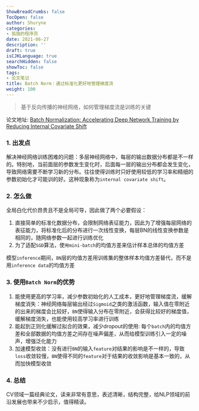 ```yaml
---
ShowBreadCrumbs: false
TocOpen: false
author: Shuryne
categories:
- 孤独的程序员
date: 2021-06-27
description: ''
draft: true
isCJKLanguage: true
searchHidden: false
showToc: false
tags:
- 论文笔记
title: Batch Norm：通过标准化更好地管理梯度流
weight: 100
---
```


> 基于反向传播的神经网络，如何管理梯度流是训练的关键

<!--more-->

论文地址: [Batch Normalization: Accelerating Deep Network Training by Reducing Internal Covariate Shift](https://arxiv.org/pdf/1502.03167.pdf)



### 1. 出发点

解决神经网络训练困难的问题：多层神经网络中，每层的输出数据分布都是不一样的。特别地，当前面层的参数发生变化时，后面每一层的输出分布都会发生变化，导致网络需要不断学习新的分布。往往使得训练时只好使用较低的学习率和精细的参数初始化才可能训的好。这种现象称为`internal covariate shift`。



### 2. 怎么做

全局白化代价昂贵且不是全局可导，因此做了两个必要假设：
1. 直接简单的标准化数据分布，会限制网络表征能力，因此为了增强每层网络的表征能力，将标准化后的分布进行一次线性变换，每层BN的线性变换参数是相同的，随网络参数一起进行训练优化
1. 为了适配`SGD`算法，使`用mini-batch`的均值方差来估计样本总体的均值方差

模型`inference`期间，`BN`层的均值方差用训练集的整体样本均值方差替代，而不是用`inference data`的均值方差



### 3. 使用`Batch Norm`的优势

1. 能使用更高的学习率，减少参数初始化的人工成本，更好地管理梯度流，缓解梯度消失：神经网络每层输出经过`Sigmoid`之类的激活函数，输入值在零附近的出来的梯度会比较好，`BN`使得输入分布在零附近，会获得比较好的梯度值，缓解梯度消失，也能使用较高学习率进行训练
1. 能起到正则化缓解过拟合的效果，减少dropout的使用: 每个`batch`内的均值方差和全部数据的均值方差之间存在噪声偏差，从而给模型训练引入一定的噪声，增强泛化能力
1. 加速模型收敛：没有进行`BN`的输入`feature`对结果的影响是不一样的，导致`loss`收敛较慢，`BN`使得不同的`feature`对于结果的收敛影响是基本一致的，从而加快模型收敛



### 4. 总结

CV领域一篇经典论文，读来非常有意思，表述清晰，结构完整，给NLP领域的前沿发展也带来不少启示，值得精读。